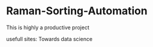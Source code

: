 # Raman-Sorting-Automation
This is highly a productive project

usefull sites:
    Towards data science
